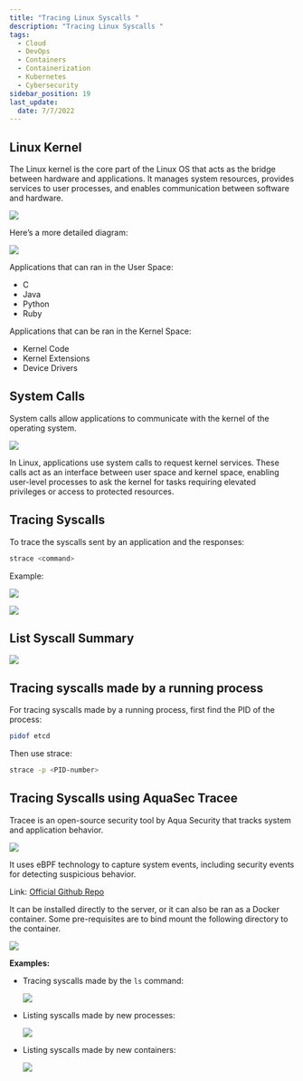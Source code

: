 ```yaml
---
title: "Tracing Linux Syscalls "
description: "Tracing Linux Syscalls "
tags:
  - Cloud
  - DevOps
  - Containers
  - Containerization
  - Kubernetes
  - Cybersecurity
sidebar_position: 19
last_update:
  date: 7/7/2022
---
```


## Linux Kernel 

The Linux kernel is the core part of the Linux OS that acts as the bridge between hardware and applications. It manages system resources, provides services to user processes, and enables communication between software and hardware.

<div class='img-center'>

![](/img/docs/what-is-linux-kernel.png)

</div>

Here’s a more detailed diagram:

<div class='img-center'>

![](/img/docs/linux-kernel-detailed-diagram.png)

</div>

Applications that can ran in the User Space:

- C 
- Java 
- Python 
- Ruby 

Applications that can be ran in the Kernel Space:

- Kernel Code
- Kernel Extensions
- Device Drivers 



## System Calls 

System calls allow applications to communicate with the kernel of the operating system.

<div class='img-center'>

![](/img/docs/linux-syscalls-example-process.png)

</div>

In Linux, applications use system calls to request kernel services. These calls act as an interface between user space and kernel space, enabling user-level processes to ask the kernel for tasks requiring elevated privileges or access to protected resources.

## Tracing Syscalls 

To trace the syscalls sent by an application and the responses:

```bash
strace <command>
```

Example: 

<div class='img-center'>

![](/img/docs/lniux-syscalls-which-strace.png)

</div>

<div class='img-center'>

![](/img/docs/linux-syscalls-sample-strace-output.png)

</div>


## List Syscall Summary 

<div class='img-center'>

![](/img/docs/list-syscall-summary.png)

</div>




## Tracing syscalls made by a running process

For tracing syscalls made by a running process, first find the PID of the process:

```bash
pidof etcd  
```

Then use strace:

```bash
strace -p <PID-number> 
```


## Tracing Syscalls using AquaSec Tracee

Tracee is an open-source security tool by Aqua Security that tracks system and application behavior.

<div class='img-center'>

![](/img/docs/aquasec-tracee-logo.png)

</div>

It uses eBPF technology to capture system events, including security events for detecting suspicious behavior.

Link: [Official Github Repo](https://github.com/aquasecurity/tracee)

It can be installed directly to the server, or it can also be ran as a Docker container. Some pre-requisites are to bind mount the following directory to the container.

<div class='img-center'>

![](/img/docs/pre-requisites-of-aquasec-tracee.png)

</div>


**Examples:**

- Tracing syscalls made by the `ls` command:

    <div class='img-center'>

    ![](/img/docs/tracing-syscalls-made-by-the-ls-command.png)

    </div>

- Listing syscalls made by new processes:

    <div class='img-center'>

    ![](/img/docs/list-syscalls-generated-by-new-processes.png)

    </div>

- Listing syscalls made by new containers:

    <div class='img-center'>

    ![](/img/docs/list-syscalls-generated-by-new-containers.png)

    </div>